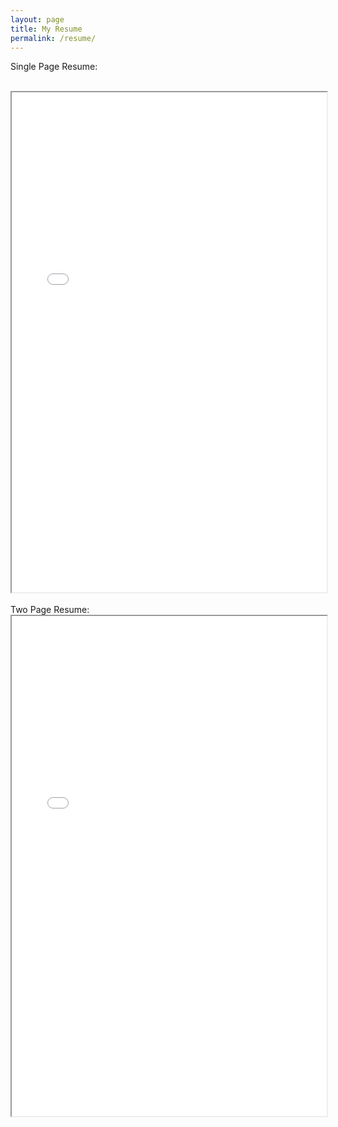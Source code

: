 ```yaml
---
layout: page
title: My Resume
permalink: /resume/
---
```

Single Page Resume:  
<br>
<iframe src="/pdf/resume.pdf" width="100%" height="800rem">
This browser does not support PDFs. Please download the PDF to view it: <a href="/pdf/resume.pdf">Download PDF</a>
</iframe>
<br>
<br>
Two Page Resume:  
<br>
<iframe src="/pdf/resume2.pdf" width="100%" height="800rem">
This browser does not support PDFs. Please download the PDF to view it: <a href="/pdf/resume2.pdf">Download PDF</a>
</iframe>